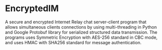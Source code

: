 # EncryptedIM
A secure and encrypted Internet Relay chat server-client program that allows simultaneous clients connections by using multi-threading in Python and Google Protobuf library for serialized structured data transmission. The programs uses Symmetric Encryption with AES-256 standard in CBC mode, and uses HMAC with SHA256 standard for message authentication.
